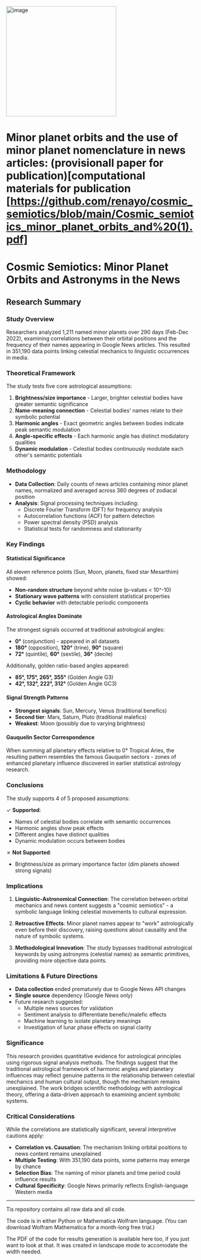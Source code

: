 <img width="294" alt="image" src="https://github.com/renayo/minorplanets2023/assets/6325848/9f6dff90-a38c-43bf-9761-2cc0554fe55b">


# Minor planet orbits and the use of minor planet nomenclature in news articles: (provisionall paper for publication)[computational materials for publication  [https://github.com/renayo/cosmic_semiotics/blob/main/Cosmic_semiotics_minor_planet_orbits_and%20(1).pdf]


# Cosmic Semiotics: Minor Planet Orbits and Astronyms in the News
## Research Summary

### Study Overview
Researchers analyzed 1,211 named minor planets over 290 days (Feb-Dec 2022), examining correlations between their orbital positions and the frequency of their names appearing in Google News articles. This resulted in 351,190 data points linking celestial mechanics to linguistic occurrences in media.

### Theoretical Framework
The study tests five core astrological assumptions:
1. **Brightness/size importance** - Larger, brighter celestial bodies have greater semantic significance
2. **Name-meaning connection** - Celestial bodies' names relate to their symbolic potential
3. **Harmonic angles** - Exact geometric angles between bodies indicate peak semantic modulation
4. **Angle-specific effects** - Each harmonic angle has distinct modulatory qualities
5. **Dynamic modulation** - Celestial bodies continuously modulate each other's semantic potentials

### Methodology
- **Data Collection**: Daily counts of news articles containing minor planet names, normalized and averaged across 360 degrees of zodiacal position
- **Analysis**: Signal processing techniques including:
  - Discrete Fourier Transform (DFT) for frequency analysis
  - Autocorrelation functions (ACF) for pattern detection
  - Power spectral density (PSD) analysis
  - Statistical tests for randomness and stationarity

### Key Findings

#### Statistical Significance
All eleven reference points (Sun, Moon, planets, fixed star Mesarthim) showed:
- **Non-random structure** beyond white noise (p-values < 10^-10)
- **Stationary wave patterns** with consistent statistical properties
- **Cyclic behavior** with detectable periodic components

#### Astrological Angles Dominate
The strongest signals occurred at traditional astrological angles:
- **0°** (conjunction) - appeared in all datasets
- **180°** (opposition), **120°** (trine), **90°** (square)
- **72°** (quintile), **60°** (sextile), **36°** (decile)

Additionally, golden ratio-based angles appeared:
- **85°, 175°, 265°, 355°** (Golden Angle G3)
- **42°, 132°, 222°, 312°** (Golden Angle GC3)

#### Signal Strength Patterns
- **Strongest signals**: Sun, Mercury, Venus (traditional benefics)
- **Second tier**: Mars, Saturn, Pluto (traditional malefics)
- **Weakest**: Moon (possibly due to varying brightness)

#### Gauquelin Sector Correspondence
When summing all planetary effects relative to 0° Tropical Aries, the resulting pattern resembles the famous Gauquelin sectors - zones of enhanced planetary influence discovered in earlier statistical astrology research.

### Conclusions

The study supports 4 of 5 proposed assumptions:

✓ **Supported**:
- Names of celestial bodies correlate with semantic occurrences
- Harmonic angles show peak effects
- Different angles have distinct qualities
- Dynamic modulation occurs between bodies

✗ **Not Supported**:
- Brightness/size as primary importance factor (dim planets showed strong signals)

### Implications

1. **Linguistic-Astronomical Connection**: The correlation between orbital mechanics and news content suggests a "cosmic semiotics" - a symbolic language linking celestial movements to cultural expression.

2. **Retroactive Effects**: Minor planet names appear to "work" astrologically even before their discovery, raising questions about causality and the nature of symbolic systems.

3. **Methodological Innovation**: The study bypasses traditional astrological keywords by using astronyms (celestial names) as semantic primitives, providing more objective data points.

### Limitations & Future Directions

- **Data collection** ended prematurely due to Google News API changes
- **Single source** dependency (Google News only)
- Future research suggested:
  - Multiple news sources for validation
  - Sentiment analysis to differentiate benefic/malefic effects
  - Machine learning to isolate planetary meanings
  - Investigation of lunar phase effects on signal clarity

### Significance

This research provides quantitative evidence for astrological principles using rigorous signal analysis methods. The findings suggest that the traditional astrological framework of harmonic angles and planetary influences may reflect genuine patterns in the relationship between celestial mechanics and human cultural output, though the mechanism remains unexplained. The work bridges scientific methodology with astrological theory, offering a data-driven approach to examining ancient symbolic systems.

### Critical Considerations

While the correlations are statistically significant, several interpretive cautions apply:
- **Correlation vs. Causation**: The mechanism linking orbital positions to news content remains unexplained
- **Multiple Testing**: With 351,190 data points, some patterns may emerge by chance
- **Selection Bias**: The naming of minor planets and time period could influence results
- **Cultural Specificity**: Google News primarily reflects English-language Western media

---

Tis repository contains all raw data and all code.

The code is in either Python or Mathematica Wolfram language. (You can download Wolfram Mathematica for a month-long free trial.)

The PDF of the code for results generation is available here too, if you just want to look at that. It was created in landscape mode to accomodate the width needed.


